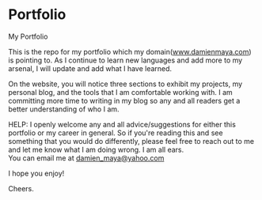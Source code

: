 # Portfolio
My Portfolio

This is the repo for my portfolio which my domain(www.damienmaya.com) is pointing to. As I continue to learn new languages and add more to my arsenal, I will update and add what I have learned.

On the website, you will notice three sections to exhibit my projects, my personal blog, and the tools that I am comfortable working with. I am committing more time to writing in my blog so any and all readers get a better understanding of who I am.

HELP:
I openly welcome any and all advice/suggestions for either this portfolio or my career in general. So if you're reading this and see something that you would do differently, please feel free to reach out to me and let me know what I am doing wrong. I am all ears.  
You can email me at damien_maya@yahoo.com 


I hope you enjoy! 

Cheers.
